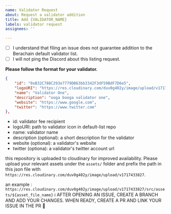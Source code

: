 ```yaml
---
name: Validator Request
about: Request a validator addition
title: Add {VALIDATOR_NAME}
labels: validator request
assignees: ''

---
```


- [ ] I understand that filing an issue does not guarantee addition to the Berachain default validator list.
- [ ] I will not ping the Discord about this listing request.

**Please follow the format for your validator.**

```json
{
    "id": "0xB32C788C293e7779DB63bb3342F3dF59BdF7D6e5",
    "logoURI": "https://res.cloudinary.com/duv0g402y/image/upload/v1717433827/src/assets/infrared.jpg",
    "name": "Validator One",
    "description": "ooga booga validator one",
    "website": "https://www.google.com",
    "twitter": "https://www.twitter.com"
},
```
- id: validator fee recipient
- logoURI: path to validator icon in default-list repo
- name: validator name
- description (optional): a short description for the validator
- website (optional): a validator's website
- twitter (optiona): a validator's twitter account url 

this repository is uploaded to cloudinary for improved availability. Please upload your relevant assets under the `assets/` folder and prefix the path in this json file with `https://res.cloudinary.com/duv0g402y/image/upload/v1717433827`.

an example :
`https://res.cloudinary.com/duv0g402y/image/upload/v1717433827/src/assets/${asset_file_name}`
ℹ️ AFTER OPENING AN ISSUE, CREATE A BRANCH AND ADD YOUR CHANGES. WHEN READY, CREATE A PR AND LINK YOUR ISSUE IN THE PR 🚀

